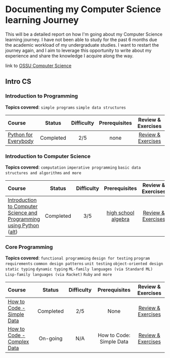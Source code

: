 # Documenting my  Computer Science learning Journey 

This will be a detailed report on how I'm going about my Computer Science learning journey. I have not been able to study for the past 6 months due the academic workload of my undergraduate studies. I want to restart the journey again, and I aim to leverage this opportunity to write about my experience and share the knowledge I acquire along the way. 

link to [OSSU Computer Science](https://www.github.com/ossu/computer-science)

## Intro CS

### Introduction to Programming

**Topics covered**:
`simple programs`
`simple data structures`

Course | Status | Difficulty | Prerequisites | Review & Exercises 
:-- | :--: | :--: | :--: | :--:
[Python for Everybody](https://www.py4e.com/lessons) | Completed | 2/5 | none | [Review & Exercises](https://github.com/SpaceTimmi/Finishing-OSSU/tree/main/PY4E)


### Introduction to Computer Science

**Topics covered**:
`computation`
`imperative programming`
`basic data structures and algorithms`
`and more`

Course | Status | Difficulty | Prerequisites | Review & Exercises 
:-- | :--: | :--: | :--: | :--:
[Introduction to Computer Science and Programming using Python](https://ocw.mit.edu/courses/6-0001-introduction-to-computer-science-and-programming-in-python-fall-2016/) ([alt](https://www.edx.org/course/introduction-to-computer-science-and-programming-7)) | Completed | 3/5 | [high school algebra](https://www.khanacademy.org/math/algebra-home) | [Review & Exercises](https://github.com/SpaceTimmi/Finishing-OSSU/tree/main/Introduction%20to%20Computer%20Science%20and%20Programming%20Using%20Python)


### Core Programming 

**Topics covered**:
`functional programming`
`design for testing`
`program requirements`
`common design patterns`
`unit testing`
`object-oriented design`
`static typing`
`dynamic typing`
`ML-family languages (via Standard ML)`
`Lisp-family languages (via Racket)`
`Ruby`
`and more`


Course | Status | Difficulty | Prerequisites | Review & Exercises 
:-- | :--: | :--: | :--: | :--:
[How to Code - Simple Data](https://www.edx.org/course/how-to-code-simple-data) | Completed | 2/5 | None | [Review & Exercises](https://github.com/SpaceTimmi/Finishing-OSSU/tree/main/HTC%20Simple%20Data)
[How to Code - Complex Data](https://www.edx.org/learn/coding/university-of-british-columbia-how-to-code-complex-data) | On-going | N/A | How to Code: Simple Data | [Review & Exercises](...)

